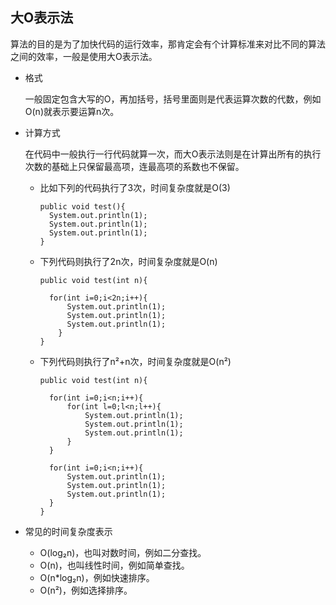 ## 大O表示法

算法的目的是为了加快代码的运行效率，那肯定会有个计算标准来对比不同的算法之间的效率，一般是使用大O表示法。

- 格式

  一般固定包含大写的O，再加括号，括号里面则是代表运算次数的代数，例如O(n)就表示要运算n次。

- 计算方式

  在代码中一般执行一行代码就算一次，而大O表示法则是在计算出所有的执行次数的基础上只保留最高项，连最高项的系数也不保留。
  

  - 比如下列的代码执行了3次，时间复杂度就是O(3)
    ```
    public void test(){
      System.out.println(1);
      System.out.println(1);
      System.out.println(1);
    }
    ```

  - 下列代码则执行了2n次，时间复杂度就是O(n)

    ```
    public void test(int n){

      for(int i=0;i<2n;i++){
          System.out.println(1);
          System.out.println(1);
          System.out.println(1);
        }
    }
    ```
 
  - 下列代码则执行了n²+n次，时间复杂度就是O(n²)

    ```
    public void test(int n){

      for(int i=0;i<n;i++){
          for(int l=0;l<n;l++){
              System.out.println(1);
              System.out.println(1);
              System.out.println(1);
          }
      }

      for(int i=0;i<n;i++){
          System.out.println(1);
          System.out.println(1);
          System.out.println(1);
      }
    }
    ```

- 常见的时间复杂度表示
  - O(log₂n)，也叫对数时间，例如二分查找。
  - O(n)，也叫线性时间，例如简单查找。
  - O(n*log₂n)，例如快速排序。
  - O(n²)，例如选择排序。